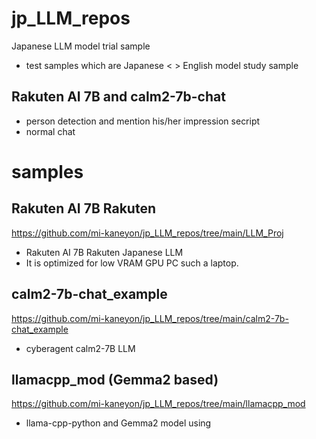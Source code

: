 # jp_LLM_repos
Japanese LLM model trial sample

- test samples which are Japanese < > English model study sample
## Rakuten AI 7B and calm2-7b-chat
- person detection and mention his/her impression secript
- normal chat 

# samples

## Rakuten AI 7B Rakuten

https://github.com/mi-kaneyon/jp_LLM_repos/tree/main/LLM_Proj
- Rakuten AI 7B Rakuten Japanese LLM
- It is optimized for low VRAM GPU PC such a laptop.


## calm2-7b-chat_example
https://github.com/mi-kaneyon/jp_LLM_repos/tree/main/calm2-7b-chat_example
- cyberagent calm2-7B LLM 

## llamacpp_mod (Gemma2 based)
https://github.com/mi-kaneyon/jp_LLM_repos/tree/main/llamacpp_mod
- llama-cpp-python and Gemma2 model using 
